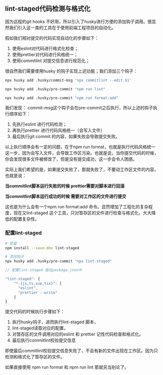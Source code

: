 ## lint-staged代码检测与格式化

因为远程的git hooks 不好用，所以引入了husky进行方便的添加钩子调用。很显然我们引入这一类的工具在于使用前端工程项目的自动化。

假如我们相对提交的代码实现自动化的步骤如下：

1. 使用eslint对代码进行格式化检查；
1. 使用prettier对代码进行风格统一；
1. 使用commitlint 对提交信息进行规范化；

很自然我们需要使用husky 的钩子实现上述功能；我们添加三个钩子：

```sh
npx husky add .husky/commit-msg 'npx commitlint --edit $1'

npx husky add .husky/pre-commit "npm run lint"

npx husky add .husky/pre-commit "npm run format:add"
```

我们发现： commit-msg这个钩子会在pre-commit之后执行，所以上述的钩子执行顺序如下：

1. 先执行eslint 进行代码检测；
1. 再执行prettier 进行代码风格统一（会写入文件）
1. 最后执行git commit 的内容，如果失败会导致提交失败。

以上执行顺序会有一定的问题，在于npm run format，也就是执行代码风格统一这一步，因为会写入文件，会导致工作区污染。也就是说，当你提交代码的时候，你会发现很多文件被修改了，但是没有提交成功，这一步会令人困惑。

实际上我们希望的是，如果提交失败了，那就失败了，不要动工作区文件的内容，也就是说：

**当commitlint脚本运行失败的时候 prettier需要对脚本进行回滚**

**当commitlint脚本运行成功的时候 需要对工作区的文件进行提交**

这也是为什么会有一个npm run format:add 命令。显然增加了工程化的复杂程度，现在又lint-staged 这个工具，只对暂存区的文件进行检查与格式化。大大降低的配置复杂性。

### 配置lint-staged

```sh
# 安装
npm install --save-dev lint-staged

# 添加钩子
npx husky add .husky/pre-commit "npx lint-staged"

```

```js
// 配置lint-staged 放在package.json中

"lint-staged": {
    "*.{js,ts,vue,tsx}": [
      "eslint",
      "prettier --write"
    ]
}
```

提交代码的时候执行步骤如下：

1. 执行husky钩子，进而执行lint-staged 脚本，
1. lint-staged读取对应的配置，
1. 对暂存区的文件调用对应的eslint 和 prettier 记性代码检查和格式化。
1. 最后执行commitlint校验提交信息

即使最后commitlint校验提交信息失败了，不会有新的文件出现在工作区。因为只检测和格式化了暂存区的文件。

如果直接使用 npm run format 和 npm run lint 那就另当别论了。
